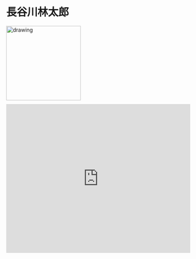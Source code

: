 # 長谷川林太郎

<img src="https://user-images.githubusercontent.com/110527357/205029702-bba2500b-ddf0-44d7-a1f5-bafd5ad7ab2f.jpg" alt="drawing" width="200"/>


<iframe class="note-embed" src="https://note.com/embed/notes/n8c3c235df9a8" style="border: 0; display: block; max-width: 99%; width: 494px; padding: 0px; margin: 10px 0px; position: static; visibility: visible;" height="400"></iframe><script async src="https://note.com/scripts/embed.js" charset="utf-8"></script>
